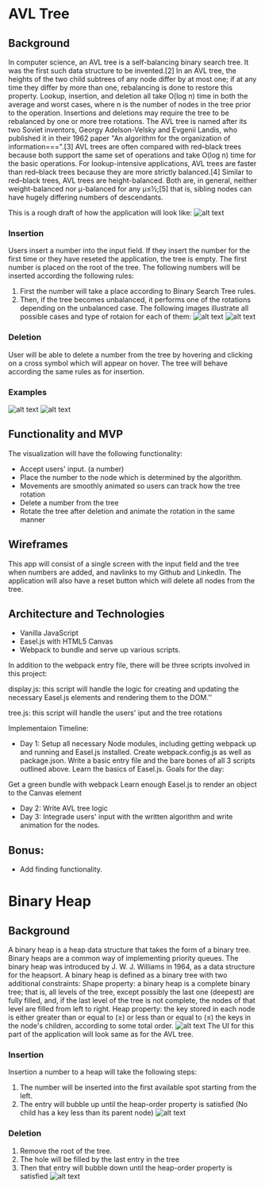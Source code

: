 # AVL Tree

## Background
In computer science, an AVL tree is a self-balancing binary search tree. It was the first such data structure to be invented.[2] In an AVL tree, the heights of the two child subtrees of any node differ by at most one; if at any time they differ by more than one, rebalancing is done to restore this property. Lookup, insertion, and deletion all take O(log n) time in both the average and worst cases, where n is the number of nodes in the tree prior to the operation. Insertions and deletions may require the tree to be rebalanced by one or more tree rotations.
The AVL tree is named after its two Soviet inventors, Georgy Adelson-Velsky and Evgenii Landis, who published it in their 1962 paper "An algorithm for the organization of information===".[3]
AVL trees are often compared with red–black trees because both support the same set of operations and take O(log n) time for the basic operations. For lookup-intensive applications, AVL trees are faster than red–black trees because they are more strictly balanced.[4] Similar to red–black trees, AVL trees are height-balanced. Both are, in general, neither weight-balanced nor μ-balanced for any μ≤1⁄2;[5] that is, sibling nodes can have hugely differing numbers of descendants.


This is a rough draft of how the application will look like:
![alt text](https://github.com/vilyapilya/JavaScriptProjectProposal/blob/master/images/wireframe.JPG)
### Insertion
Users insert a number into the input field. If they insert the number for the first time or they have reseted the application, the tree is empty. The first number is placed on the root of the tree. The following numbers will be inserted according the following rules:

1. First the number will take a place according to Binary Search Tree rules.
2. Then, if the tree becomes unbalanced, it performs one of the rotations depending on the unbalanced case. The following images illustrate all possible cases and type of rotaion for each of them:
![alt text](https://github.com/vilyapilya/JavaScriptProjectProposal/blob/master/images/firstThreeCases.JPG)
![alt text](https://github.com/vilyapilya/JavaScriptProjectProposal/blob/master/images/forthCase.JPG)

### Deletion
User will be able to delete a number from the tree by hovering and clicking on a cross symbol which will appear on hover. The tree will behave according the same rules as for insertion.

### Examples
![alt text](https://github.com/vilyapilya/JavaScriptProjectProposal/blob/master/images/insertion.JPG)
![alt text](https://github.com/vilyapilya/JavaScriptProjectProposal/blob/master/images/deletion.JPG)

## Functionality and MVP
The visualization will have the following functionality:
* Accept users' input. (a number)
* Place the number to the node which is determined by the algorithm.
* Movements are smoothly animated so users can track how the tree rotation
* Delete a number from the tree
* Rotate the tree after deletion and animate the rotation in the same manner

## Wireframes
This app will consist of a single screen with the input field and the tree when numbers are added, and navlinks to my Github and LinkedIn.
The application will also have a reset button which will delete all nodes from the tree.

## Architecture and Technologies
* Vanilla JavaScript
* Easel.js with HTML5 Canvas
* Webpack to bundle and serve up various scripts.

In addition to the webpack entry file, there will be three scripts involved in this project:

display.js: this script will handle the logic for creating and updating the necessary Easel.js elements and rendering them to the DOM.''

tree.js: this script will handle the users' iput and the tree rotations

Implementaion Timeline:
* Day 1: Setup all necessary Node modules, including getting webpack up and running and Easel.js installed. Create webpack.config.js as well as package.json. Write a basic entry file and the bare bones of all 3 scripts outlined above. Learn the basics of Easel.js. Goals for the day:

Get a green bundle with webpack
Learn enough Easel.js to render an object to the Canvas element
* Day 2: Write AVL tree logic
* Day 3: Integrade users' input with the written algorithm and write animation for the nodes.

## Bonus:
* Add finding functionality. 

# Binary Heap
## Background
A binary heap is a heap data structure that takes the form of a binary tree. Binary heaps are a common way of implementing priority queues. The binary heap was introduced by J. W. J. Williams in 1964, as a data structure for the heapsort.
A binary heap is defined as a binary tree with two additional constraints:
Shape property: a binary heap is a complete binary tree; that is, all levels of the tree, except possibly the last one (deepest) are fully filled, and, if the last level of the tree is not complete, the nodes of that level are filled from left to right.
Heap property: the key stored in each node is either greater than or equal to (≥) or less than or equal to (≤) the keys in the node's children, according to some total order.
![alt text](https://github.com/vilyapilya/JavaScriptProjectProposal/blob/master/images/heapRepresentaion.JPG)
The UI for this part of the application will look same as for the AVL tree. 
### Insertion
Insertion a number to a heap will take the following steps:
1. The number will be inserted into the first available spot starting from the left.
2. The entry will bubble up until the heap-order property is satisfied (No child has a key less than its parent node)
![alt text](https://github.com/vilyapilya/JavaScriptProjectProposal/blob/master/images/heapInsertion.JPG)
### Deletion
1. Remove the root of the tree.
2. The hole will be filled by the last entry in the tree
3. Then that entry will bubble down until the heap-order property is satisfied
![alt text](https://github.com/vilyapilya/JavaScriptProjectProposal/blob/master/images/HeapRemoval.JPG)
